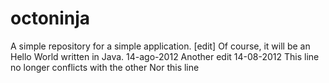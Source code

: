 octoninja
=========

A simple repository for a simple application.
[edit] Of course, it will be an Hello World written in Java.
14-ago-2012
Another edit
14-08-2012
This line no longer conflicts with the other
Nor this line
